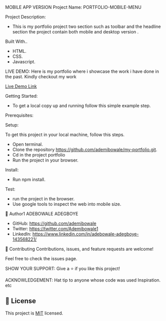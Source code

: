 MOBILE APP VERSION
Project Name:
PORTFOLIO-MOBILE-MENU

Project Description:

- This is my portfolio project two section such as toolbar and the headline  section the project contain both mobile and desktop version .

Built With..

   - HTML. 
   - CSS.
   - Javascript.

   LIVE DEMO:
   Here is my portfolio where i showcase the work i have done in the past. Kindly checkout my work 
   
   [Live Demo Link](https://ademibowale.github.io/my-portfolio/)

Getting Started:
   - To get a local copy up and running follow this simple example step.

Prerequisites:

Setup:

To get this project in your local machine, follow this steps.
   - Open terminal.
   - Clone the repository https://github.com/ademibowale/my-portfolio.git.
   - Cd in the project portfolio
   - Run the project in your browser.

Install:
   - Run npm install.

Test:
   - run the project in the browser.
   - Use google tools to inspect the web into mobile size.

👤 Author1
ADEBOWALE ADEGBOYE
   - GitHub: https://github.com/ademibowale
   - Twitter: https://twitter.com/Ademibowale1
   - LinkedIn: https://www.linkedin.com/in/adebowale-adegboye-143568221/

🤝 Contributing
Contributions, issues, and feature requests are welcome!

Feel free to check the issues page.

SHOW YOUR SUPPORT:
Give a ⭐ if you like this project!


ACKNOWLEDGEMENT:
Hat tip to anyone whose code was used
Inspiration.
etc
## 📝 License
This project is [MIT](./MIT.md) licensed.